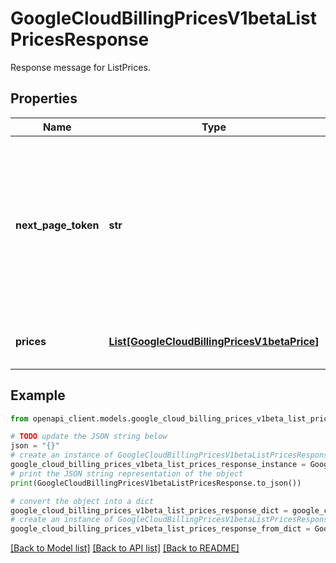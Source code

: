 # GoogleCloudBillingPricesV1betaListPricesResponse

Response message for ListPrices.

## Properties

Name | Type | Description | Notes
------------ | ------------- | ------------- | -------------
**next_page_token** | **str** | Token that can be sent as &#x60;page_token&#x60; in the subsequent request to retrieve the next page. If this field is empty, there are no subsequent pages. | [optional] 
**prices** | [**List[GoogleCloudBillingPricesV1betaPrice]**](GoogleCloudBillingPricesV1betaPrice.md) | The returned publicly listed prices. | [optional] 

## Example

```python
from openapi_client.models.google_cloud_billing_prices_v1beta_list_prices_response import GoogleCloudBillingPricesV1betaListPricesResponse

# TODO update the JSON string below
json = "{}"
# create an instance of GoogleCloudBillingPricesV1betaListPricesResponse from a JSON string
google_cloud_billing_prices_v1beta_list_prices_response_instance = GoogleCloudBillingPricesV1betaListPricesResponse.from_json(json)
# print the JSON string representation of the object
print(GoogleCloudBillingPricesV1betaListPricesResponse.to_json())

# convert the object into a dict
google_cloud_billing_prices_v1beta_list_prices_response_dict = google_cloud_billing_prices_v1beta_list_prices_response_instance.to_dict()
# create an instance of GoogleCloudBillingPricesV1betaListPricesResponse from a dict
google_cloud_billing_prices_v1beta_list_prices_response_from_dict = GoogleCloudBillingPricesV1betaListPricesResponse.from_dict(google_cloud_billing_prices_v1beta_list_prices_response_dict)
```
[[Back to Model list]](../README.md#documentation-for-models) [[Back to API list]](../README.md#documentation-for-api-endpoints) [[Back to README]](../README.md)


